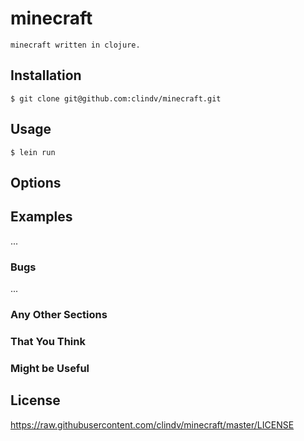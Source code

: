 # minecraft
    minecraft written in clojure.
## Installation
    $ git clone git@github.com:clindv/minecraft.git
## Usage
    $ lein run
## Options
## Examples
...
### Bugs
...
### Any Other Sections
### That You Think
### Might be Useful
## License
https://raw.githubusercontent.com/clindv/minecraft/master/LICENSE